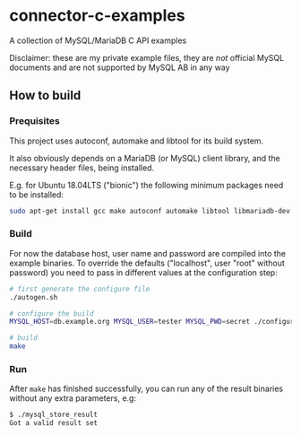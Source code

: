 # connector-c-examples

A collection of MySQL/MariaDB C API examples

Disclaimer: these are my private example files, they are *not* official MySQL documents
and are not supported by MySQL AB in any way

## How to build

### Prequisites

This project uses autoconf, automake and libtool for its build system.

It also obviously depends on a MariaDB (or MySQL) client library, and the necessary header files, being installed.

E.g. for Ubuntu 18.04LTS ("bionic") the following minimum packages need to be installed:

```sh
sudo apt-get install gcc make autoconf automake libtool libmariadb-dev zlib1g-dev libssl-dev
```

### Build

For now the database host, user name and password are compiled into the example binaries. To override the defaults ("localhost", user "root" without password) you need to pass in different values at the configuration step:

```sh
# first generate the configure file
./autogen.sh

# configure the build
MYSQL_HOST=db.example.org MYSQL_USER=tester MYSQL_PWD=secret ./configure 

# build
make
```

### Run

After `make` has finished successfully, you can run any of the result binaries without any extra parameters, e.g:

```sh
$ ./mysql_store_result
Got a valid result set
```

